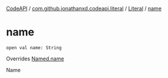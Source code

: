 [CodeAPI](../../index.md) / [com.github.jonathanxd.codeapi.literal](../index.md) / [Literal](index.md) / [name](.)

# name

`open val name: String`

Overrides [Named.name](../../com.github.jonathanxd.codeapi.base/-named/name.md)

Name

